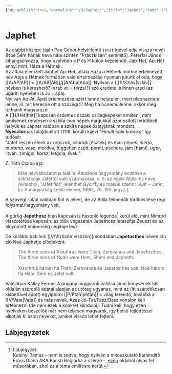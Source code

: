 ```yaml
---
{"dg-publish":true,"permalink":"/J/Japhet/","title":"Japhet","tags":["Englishtexttranslated"],"created":"2023-10-23T05:34","updated":"2025-09-28T21:33"}
---
```



# Japhet

Az [alábbi](https://youtu.be/xF2hpMBgYn0) közepe táján Pap Gábor helytelenül `javít` igével adja vissza nevét (Noé Sém fiának neve nála szintén "Práczkisan" semmítő). Péterfai János kihangsúlyozza, hogy a névben a P és H külön kezelendő. Jap-Het, Ap-Hét annyi mint, Háza a Hétnek.  
Az általa elemzett Japhet Ap-Het, általa Háza a Hétnek módon értelmezett név Apja a Hétnek formában való értelmezése nyomán jutunk el oda, hogy [[A/AP\|AP]] = [[A/AB\|AB]]/[[A/Aba\|Aba]]. Nyilván a ([[S/Szláv\|szláv]] névben is kereshető?) arab `Ab` = törzs(?) szó eredete is innen ered (az ugariti nyelvben is `ảb` = apa).  
Nyilván Ap-At, Apát értelmezése azért lenne helytelen, mert pleonazmus lenne, ill. mit keresne ott a szóvégi t? Még ha nőnemű lenne, akkor meg tudnánk magyarázni.  
A [[H/Hét\|hét]] kapcsán érdemes északi csillagképeket említeni, mint amilyenek rendesen a szkíta-hun népek magukkal azonosított téridőbeli helyük és Japhet valóban a szkíta népek ősatyjának mondott.  
**Nyesztor**nak tulajdonított (1118. körüli) kijevi "*Elmúlt idők krónika*" így tudósít:  
"Jáfet részén élnek az oroszok, csúdok \[észtek\] és más népek: *merja*, *muroma*, vesz, mordva, független csúd, permi, pechera, jám \[hámi\], *ugor*, litván, zimigol, korsz, letgola, lívek."  

Z. Tóth Csaba írja:  
> Más névváltozatot is találni. Általános hagyomány említése a szkítáknak Jáfettől való származása, v. ö. az egyik Attila-ős neve, Avitochol, "Jáfet fiát" jelenthet Györffy és mások szerint (Avit ~ Jafet; in: A magyarság keleti elemei, 1990., 70, 195. jegyz.).  

A szóvégi -ol/ul valóban fiút is jelent, de az Atilla felmenők törökösítése régi folyamat/hagyomány volt.  

A görög **Japethosz** titán kapcsán is hasonló legenda[^1] kerül elő, mint Nimród visszatérése kapcsán: az idők végezetén Japethosz letaszítja Zeuszt és az elnyomott emberiség segítője lesz.  

De korábbi babiloni [[V/Vízözön\|vízözön]]mondában **Japetosthes** néven jön elő Noé Japhetje elődjeként:  
> The three sons of Xisuthrus were Titan, Zerovanos and Japetosthes. The three sons of Noah were Ham, Shem and Japheth.  
> —  
> Xisuthrus három fia Titán, Zerovanos és Japetosthes volt. Noé három fia Hám, Sém és Jáfet volt.  

Valójában Kállay Ferenc A pogány magyarok vallása című könyvének 56. oldalán szereplő adatai alapján az utótag ugyanaz, mint az (itt szándékosan kisbetűvel adott) egyiptomi [[P/Ptah\|phtah]] = világ teremtő, továbbá a [[V/Vata\|Vata]] és más nevek. Azaz Jó-Fat/Fasz/Basz vonalon kell értelmezni (de nem ezek a konkrét kiindulói). Tudni kell, hogy ezen nyelveken beszélők már nem teljesen magyarok, így belső fejlődéssel alkotják ki azon neveket, amiket vissza lehet fejteni.  

## Lábjegyzetek

[^1]: Lábjegyzet:  
Kubínyi Tamás – nem is sejtve, hogy nyilván a mítoszkutató karlendítő Erőss Diána AKA Bácsfi Boglárka a szerző –, [ezen](https://vilagfigyelo.com/eltitkolt-osi-profeciak-a-vegiteletrol-a-hun-magyarsag-neperol/) oldalról olvas fel műsorában, ahol ez a téma említésre kerül.  